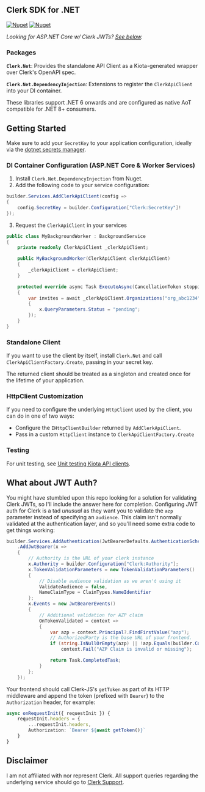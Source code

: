 ## Clerk SDK for .NET

[![Nuget](https://img.shields.io/nuget/v/Clerk.Net?label=Clerk.Net&style=flat-square)](https://www.nuget.org/packages/Clerk.Net)
[![Nuget](https://img.shields.io/nuget/v/Clerk.Net.DependencyInjection?label=Clerk.Net.DependencyInjection&style=flat-square)](https://www.nuget.org/packages/Clerk.Net.DependencyInjection)

_Looking for ASP.NET Core w/ Clerk JWTs? [See below](#what-about-jwt-auth)._

### Packages
**`Clerk.Net`**: Provides the standalone API Client as a Kiota-generated wrapper over Clerk's OpenAPI spec.

**`Clerk.Net.DependencyInjection`**: Extensions to register the `ClerkApiClient` into your DI container.

These libraries support .NET 6 onwards and are configured as native AoT compatible for .NET 8+ consumers.

## Getting Started

Make sure to add your `SecretKey` to your application configuration, ideally via the [dotnet secrets manager](https://docs.microsoft.com/en-us/aspnet/core/security/app-secrets?view=aspnetcore-6.0&tabs=windows#enable-secret-storage).

### DI Container Configuration (ASP.NET Core & Worker Services)

1. Install `Clerk.Net.DependencyInjection` from Nuget.
2. Add the following code to your service configuration:
```cs
builder.Services.AddClerkApiClient(config =>
{
    config.SecretKey = builder.Configuration["Clerk:SecretKey"]!
});
```
3. Request the `ClerkApiClient` in your services

```cs
public class MyBackgroundWorker : BackgroundService
{
    private readonly ClerkApiClient _clerkApiClient;

    public MyBackgroundWorker(ClerkApiClient clerkApiClient)
    {
        _clerkApiClient = clerkApiClient;
    }

    protected override async Task ExecuteAsync(CancellationToken stoppingToken)
    {
        var invites = await _clerkApiClient.Organizations["org_abc1234"].Invitations.GetAsync(x =>
        {
            x.QueryParameters.Status = "pending";
        });
    }
}
```

### Standalone Client

If you want to use the client by itself, install `Clerk.Net` and call `ClerkApiClientFactory.Create`, passing in your secret key. 

The returned client should be treated as a singleton and created once for the lifetime of your application.

### HttpClient Customization

If you need to configure the underlying `HttpClient` used by the client, you can do in one of two ways:

- Configure the `IHttpClientBuilder` returned by `AddClerkApiClient`.
- Pass in a custom `HttpClient` instance to `ClerkApiClientFactory.Create`

### Testing

For unit testing, see [Unit testing Kiota API clients](https://learn.microsoft.com/en-us/openapi/kiota/testing).

## What about JWT Auth?

You might have stumbled upon this repo looking for a solution for validating Clerk JWTs, so I'll include the answer here for completion. Configuring JWT auth for Clerk is a tad _unusual_ as they want you to validate the `azp` parameter instead of specifying an `audience`.
This claim isn't normally validated at the authentication layer, and so you'll need some extra code to get things working:

```cs
builder.Services.AddAuthentication(JwtBearerDefaults.AuthenticationScheme)
    .AddJwtBearer(x =>
    {
        // Authority is the URL of your clerk instance
        x.Authority = builder.Configuration["Clerk:Authority"];
        x.TokenValidationParameters = new TokenValidationParameters()
        {
            // Disable audience validation as we aren't using it
            ValidateAudience = false,
            NameClaimType = ClaimTypes.NameIdentifier 
        };
        x.Events = new JwtBearerEvents()
        {
            // Additional validation for AZP claim
            OnTokenValidated = context =>
            {
                var azp = context.Principal?.FindFirstValue("azp");
                // AuthorizedParty is the base URL of your frontend.
                if (string.IsNullOrEmpty(azp) || !azp.Equals(builder.Configuration["Clerk:AuthorizedParty"]))
                    context.Fail("AZP Claim is invalid or missing");

                return Task.CompletedTask;
            }
        };
    });
```

Your frontend should call Clerk-JS's `getToken` as part of its HTTP middleware and append the token (prefixed with `Bearer`) to the `Authorization` header, for example:
```ts
async onRequestInit({ requestInit }) {
    requestInit.headers = {
        ...requestInit.headers,
        Authorization: `Bearer ${await getToken()}`
    }
}
```


## Disclaimer

I am not affiliated with nor represent Clerk. All support queries regarding the underlying service should go to [Clerk Support](https://clerk.com/support).
